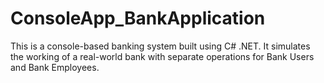# ConsoleApp_BankApplication
This is a console-based banking system built using C# .NET. It simulates the working of a real-world bank with separate operations for Bank Users and Bank Employees.
